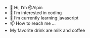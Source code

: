 - 👋 Hi, I’m @Alpin
- 👀 I’m interested in coding
- 🌱 I’m currently learning javascript
- 📫 How to reach me ...
- My favorite drink are milk and coffee

<!---
Hakuciw/Hakuciw is a ✨ special ✨ repository because its `README.md` (this file) appears on your GitHub profile.
You can click the Preview link to take a look at your changes.
--->
